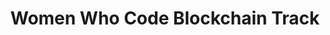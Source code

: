 ---
layout: page
title: Women Who Code Blockchain Track
permalink: /blockchain/
background: '/img/blockchaintrack.png'
twitter_username: WWCodeBlock
facebook_username: womenwhocodeblockchain
linkedin_username: womenwhocodeblockchain
---